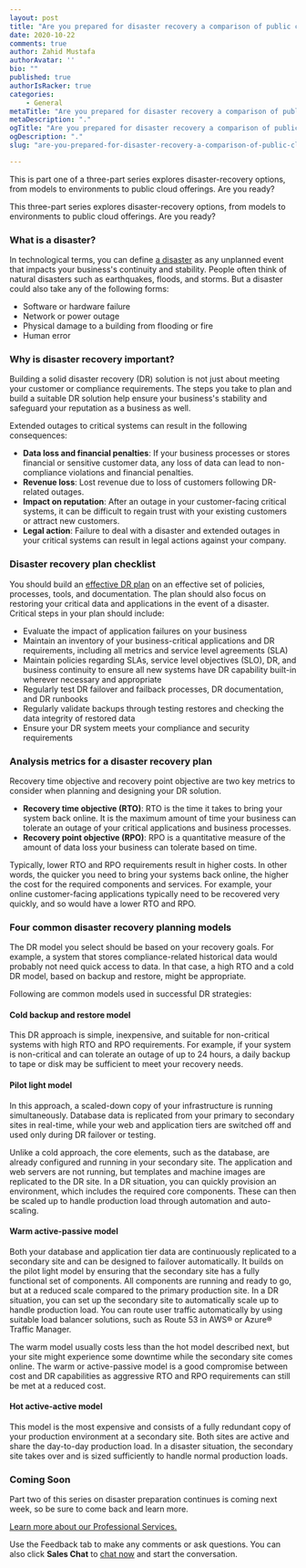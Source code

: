 ```yaml
---
layout: post
title: "Are you prepared for disaster recovery a comparison of public cloud options"
date: 2020-10-22
comments: true
author: Zahid Mustafa
authorAvatar: ''
bio: ""
published: true
authorIsRacker: true
categories:
    - General
metaTitle: "Are you prepared for disaster recovery a comparison of public cloud options"
metaDescription: "."
ogTitle: "Are you prepared for disaster recovery a comparison of public cloud options"
ogDescription: "."
slug: "are-you-prepared-for-disaster-recovery-a-comparison-of-public-cloud-options"

---
```


This is part one of a three-part series explores disaster-recovery options, from models to
environments to public cloud offerings. Are you ready?

<!--more-->

This three-part series explores disaster-recovery options, from models to environments to
public cloud offerings. Are you ready?

### What is a disaster?

In technological terms, you can define
[a disaster](https://www.fema.gov/media-library-data/1527613746699-fa31d9ade55988da1293192f1b18f4e3/CPG201Final20180525_508c.pdf)
as any unplanned event that impacts your business's continuity and stability. People often
think of natural disasters such as earthquakes, floods, and storms. But a disaster could
also take any of the following forms: 

- Software or hardware failure
- Network or power outage
- Physical damage to a building from flooding or fire
- Human error

### Why is disaster recovery important?

Building a solid disaster recovery (DR) solution is not just about meeting your customer
or compliance requirements. The steps you take to plan and build a suitable DR solution
help ensure your business's stability and safeguard your reputation as a business as well. 

Extended outages to critical systems can result in the following consequences: 
- **Data loss and financial penalties**: If your business processes or stores financial or
  sensitive customer data, any loss of data can lead to non-compliance violations and financial
  penalties. 
- **Revenue loss**: Lost revenue due to loss of customers following DR-related outages.
- **Impact on reputation**: After an outage in your customer-facing critical systems, it
  can be difficult to regain trust with your existing customers or attract new customers.
- **Legal action**: Failure to deal with a disaster and extended outages in your critical
  systems can result in legal actions against your company. 

### Disaster recovery plan checklist

You should build an [effective DR plan](https://www.ready.gov/business/implementation/IT)
on an effective set of policies, processes, tools, and documentation. The plan should also
focus on restoring your critical data and applications in the event of a disaster. Critical
steps in your plan should include: 

- Evaluate the impact of application failures on your business
- Maintain an inventory of your business-critical applications and DR requirements,
  including all metrics and service level agreements (SLA) 
- Maintain policies regarding SLAs, service level objectives (SLO), DR, and business
  continuity to ensure all new systems have DR capability built-in wherever necessary and
  appropriate 
- Regularly test DR failover and failback processes, DR documentation, and DR runbooks
- Regularly validate backups through testing restores and checking the data integrity of
  restored data
- Ensure your DR system meets your compliance and security requirements

### Analysis metrics for a disaster recovery plan

Recovery time objective and recovery point objective are two key metrics to consider when
planning and designing your DR solution. 

- **Recovery time objective (RTO)**: RTO is the time it takes to bring your system back
online. It is the maximum amount of time your business can tolerate an outage of your
critical applications and business processes. 
- **Recovery point objective (RPO)**: RPO is a quantitative measure of the amount of data
loss your business can tolerate based on time. 

Typically, lower RTO and RPO requirements result in higher costs. In other words, the
quicker you need to bring your systems back online, the higher the cost for the required
components and services. For example,  your online customer-facing applications typically
need to be recovered very quickly, and so would have a lower RTO and RPO. 

### Four common disaster recovery planning models

The DR model you select should be based on your recovery goals. For example, a system that
stores compliance-related historical data would probably not need quick access to data. In
that case, a high RTO and a cold DR model, based on backup and restore, might be appropriate. 

Following are common models used in successful DR strategies:

#### Cold backup and restore model

This DR approach is simple, inexpensive, and suitable for non-critical systems with high
RTO and RPO requirements. For example, if your system is non-critical and can tolerate an
outage of up to 24 hours, a daily backup to tape or disk may be sufficient to meet your
recovery needs. 

#### Pilot light model

In this approach, a scaled-down copy of your infrastructure is running simultaneously.
Database data is replicated from your primary to secondary sites in real-time, while your
web and application tiers are switched off and used only during DR failover or testing. 

Unlike a cold approach, the core elements, such as the database, are already configured and
running in your secondary site. The application and web servers are not running, but
templates and machine images are replicated to the DR site. In a DR situation, you can
quickly provision an environment, which includes the required core components. These can
then be scaled up to handle production load through automation and auto-scaling. 

#### Warm active-passive model

Both your database and application tier data are continuously replicated to a secondary
site and can be designed to failover automatically. It builds on the pilot light model by
ensuring that the secondary site has a fully functional set of components. All components
are running and ready to go, but at a reduced scale compared to the primary production site. 
In a DR situation, you can set up the secondary site to automatically scale up to handle
production load. You can route user traffic automatically by using suitable load balancer
solutions, such as Route 53 in AWS&reg; or Azure&reg; Traffic Manager. 

The warm model usually costs less than the hot model described next, but your site might
experience some downtime while the secondary site comes online. The warm or active-passive
model is a good compromise between cost and DR capabilities as aggressive RTO and RPO
requirements can still be met at a reduced cost. 

#### Hot active-active model

This model is the most expensive and consists of a fully redundant copy of your production
environment at a secondary site. Both sites are active and share the day-to-day production
load. In a disaster situation, the secondary site takes over and is sized sufficiently to
handle normal production loads. 

### Coming Soon

Part two of this series on disaster preparation continues is coming next week, so be sure
to come back and learn more.

<a class="cta red" id="cta" href="https://www.rackspace.com/professional-services">Learn more about our Professional Services.</a>

Use the Feedback tab to make any comments or ask questions. You can also click
**Sales Chat** to [chat now](https://www.rackspace.com/) and start the conversation.

